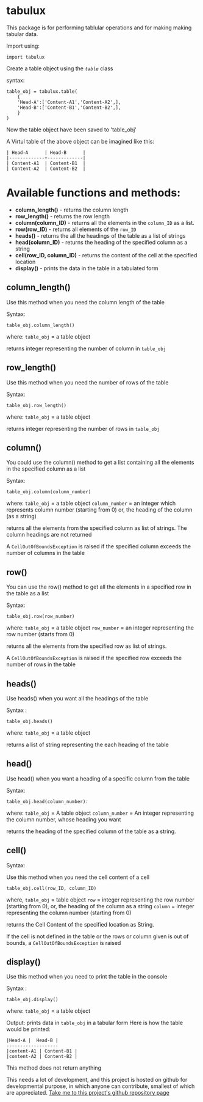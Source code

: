 tabulux
=======

This package is for performing tablular operations and for making making tabular data.

Import using:

    import tabulux

Create a table object using the *`table`* class

syntax:

    table_obj = tabulux.table(   
        {   
        'Head-A':['Content-A1','Content-A2',],   
        'Head-B':['Content-B1','Content-B2',],   
        }   
    )   

Now the table object have been saved to 'table_obj'

A Virtul table of the above object can be imagined like this:

    | Head-A      | Head-B      |
    |-------------+-------------|
    | Content-A1  | Content-B1  |
    | Content-A2  | Content-B2  |

Available functions and methods:
===============================

+ **column_length()** - returns the column length 
+ **row_length()** - returns the row length
+ **column(column_ID)** - returns all the elements in the `column_ID` as a list.
+ **row(row_ID)** - returns all elements of the `row_ID`
+ **heads()** - returns the all the headings of the table as a list of strings
+ **head(column_ID)** - returns the heading of the specified column as a string
+ **cell(row_ID, column_ID)** - returns the content of the cell at the specified location
+ **display()** - prints the data in the table in a tabulated form

column_length()
----------------

Use this method when you need the column length of the table

Syntax:

    table_obj.column_length()

where:
  `table_obj` = a table object

returns integer representing the number of column in `table_obj`

row_length()
------------

Use this method when you need the number of rows of the table

Syntax:

    table_obj.row_length()

where:
  `table_obj` = a table object

returns integer representing the number of rows in `table_obj`

column()
-------

You could use the column() method to get a list containing all the elements in the specified column as a list

Syntax:

    table_obj.column(column_number)

where:
  `table_obj`      = a table object
  `column_number`  = an integer which represents column number (starting from 0) or, the heading of the column (as a string)

returns all the elements from the specified column as list of strings. The column headings are not returned

A `CellOutOfBoundsException` is raised if the specified column exceeds the number of columns in the table

row()
------

You can use the row() method to get all the elements in a specified row in the table as a list

Syntax:

    table_obj.row(row_number)

where:
  `table_obj`      = a table object
  `row_number`     = an integer representing the row number (starts from 0)

returns all the elements from the specified row as list of strings.

A `CellOutOfBoundsException` is raised if the specified row exceeds the number of rows in the table

heads()
-------

Use heads() when you want all the headings of the table

Syntax :

    table_obj.heads()
 
where:
  `table_obj` = a table object

returns a list of string representing the each heading of the table

head()
------

Use head() when you want a heading of a specific column from the table

Syntax:

    table_obj.head(column_number):

where:
  `table_obj`      =  A table object
  `column_number`  =  An integer representing the column number, whose heading you want

returns the heading of the specified column of the table as a string.

cell()
------

Syntax:

Use this method when you need the cell content of a cell

    table_obj.cell(row_ID, column_ID)

where,
  `table_obj` = table object
  `row`       = integer representing the row number (starting from 0), or, the heading of the column as a string
  `column`    = integer representing the column number (starting from 0)

returns the Cell Content of the specified location as String. 

If the cell is not defined in the table or the rows or column given is out of bounds, a `CellOutOfBoundsException` is raised

display()
---------

Use this method when you need to print the table in the console

Syntax :

    table_obj.display()

where:
  `table_obj` = a table object

Output:
  prints data in `table_obj` in a tabular form
  Here is how the table would be printed:

    |Head-A |  Head-B | 
    -------------------
    |content-A1 | Content-B1 | 
    |content-A2 | Content-B2 | 

This method does not return anything




This needs a lot of development, and this project is hosted on github for developmental purpose, 
in which anyone can contribute, smallest of which are appreciated. 
[Take me to this project's github repository page](https://github.com/John-pix/Tabulux-Python)


